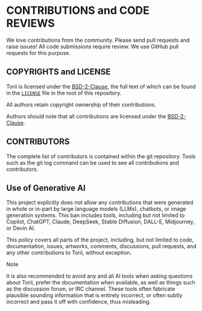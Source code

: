 # CONTRIBUTIONS and CODE REVIEWS

We love contributions from the community. Please send pull requests and raise
issues! All code submissions require review. We use GitHub pull requests for
this purpose.

## COPYRIGHTS and LICENSE

Torii is licensed under the [BSD-2-Clause], the full text of which can be found in the [`LICENSE`] file in the root of this repository.

All authors retain copyright ownership of their contributions.

Authors should note that all contributions are licensed under the [BSD-2-Clause].

## CONTRIBUTORS

The complete list of contributors is contained within the git repository.
Tools such as the git log command can be used to see all contributions and
contributors.

## Use of Generative AI

This project explicitly does not allow any contributions that were generated in whole or in-part by large language models (LLMs), chatbots, or image generation systems. This ban includes tools, including but not limited to Copilot, ChatGPT, Claude, DeepSeek, Stable Diffusion, DALL-E, Midjourney, or Devin AI.

This policy covers all parts of the project, including, but not limited to code, documentation, issues, artworks, comments, discussions, pull requests, and any other contributions to Torii, without exception.

> [!NOTE]
> It is also recommended to avoid any and all AI tools when asking questions about Torii,
> prefer the documentation when available, as well as things such as the discussion forum, or IRC channel.
> These tools often fabricate plausible sounding information that is entirely incorrect, or often subtly
> incorrect and pass it off with confidence, thus misleading.

[BSD-2-Clause]: https://spdx.org/licenses/BSD-2-Clause.html
[`LICENSE`]: ./LICENSE
